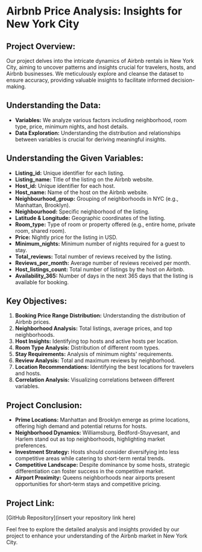 # Airbnb Price Analysis: Insights for New York City

## Project Overview:
Our project delves into the intricate dynamics of Airbnb rentals in New York City, aiming to uncover patterns and insights crucial for travelers, hosts, and Airbnb businesses. We meticulously explore and cleanse the dataset to ensure accuracy, providing valuable insights to facilitate informed decision-making.

## Understanding the Data:
- **Variables:** We analyze various factors including neighborhood, room type, price, minimum nights, and host details.
- **Data Exploration:** Understanding the distribution and relationships between variables is crucial for deriving meaningful insights.

## Understanding the Given Variables:
- **Listing_id:** Unique identifier for each listing.
- **Listing_name:** Title of the listing on the Airbnb website.
- **Host_id:** Unique identifier for each host.
- **Host_name:** Name of the host on the Airbnb website.
- **Neighbourhood_group:** Grouping of neighborhoods in NYC (e.g., Manhattan, Brooklyn).
- **Neighbourhood:** Specific neighborhood of the listing.
- **Latitude & Longitude:** Geographic coordinates of the listing.
- **Room_type:** Type of room or property offered (e.g., entire home, private room, shared room).
- **Price:** Nightly price for the listing in USD.
- **Minimum_nights:** Minimum number of nights required for a guest to stay.
- **Total_reviews:** Total number of reviews received by the listing.
- **Reviews_per_month:** Average number of reviews received per month.
- **Host_listings_count:** Total number of listings by the host on Airbnb.
- **Availability_365:** Number of days in the next 365 days that the listing is available for booking.
## Key Objectives:
1. **Booking Price Range Distribution:** Understanding the distribution of Airbnb prices.
2. **Neighborhood Analysis:** Total listings, average prices, and top neighborhoods.
3. **Host Insights:** Identifying top hosts and active hosts per location.
4. **Room Type Analysis:** Distribution of different room types.
5. **Stay Requirements:** Analysis of minimum nights' requirements.
6. **Review Analysis:** Total and maximum reviews by neighborhood.
7. **Location Recommendations:** Identifying the best locations for travelers and hosts.
8. **Correlation Analysis:** Visualizing correlations between different variables.

## Project Conclusion:
- **Prime Locations:** Manhattan and Brooklyn emerge as prime locations, offering high demand and potential returns for hosts.
- **Neighborhood Dynamics:** Williamsburg, Bedford-Stuyvesant, and Harlem stand out as top neighborhoods, highlighting market preferences.
- **Investment Strategy:** Hosts should consider diversifying into less competitive areas while catering to short-term rental trends.
- **Competitive Landscape:** Despite dominance by some hosts, strategic differentiation can foster success in the competitive market.
- **Airport Proximity:** Queens neighborhoods near airports present opportunities for short-term stays and competitive pricing.

## Project Link:
[GitHub Repository](insert your repository link here)

Feel free to explore the detailed analysis and insights provided by our project to enhance your understanding of the Airbnb market in New York City.
